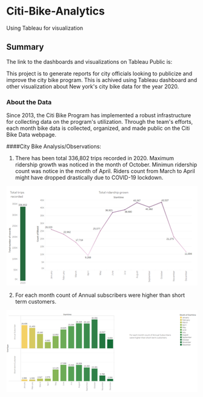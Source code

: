 # Citi-Bike-Analytics
Using Tableau for visualization

## Summary

The link to the dashboards and visualizations on Tableau Public is:



This project is to generate reports for city officials looking to publicize and improve the city bike program. This is achived using Tableau dashboard and other visualization about New york's city bike data for the year 2020.

### About the Data
Since 2013, the Citi Bike Program has implemented a robust infrastructure for collecting data on the program's utilization. Through the team's efforts, each month bike data is collected, organized, and made public on the Citi Bike Data webpage.


####City Bike Analysis/Observations:

1. There has been total 336,802 trips recorded in 2020. Maximum ridership growth was noticed in the month of October. Minimun ridership count was notice in the month of April. Riders count from March to April might have dropped drastically due to COVID-19 lockdown. 

 ![Images/Img1.png](Images/Img1.png)

2. For each month count of Annual subscribers were higher than short term customers.
	
 ![Images/Img2.png](Images/Img2.png)